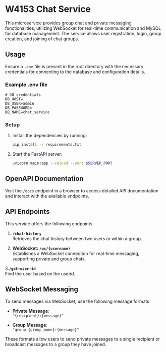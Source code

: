 # W4153 Chat Service

This microservice provides group chat and private messaging functionalities, utilizing WebSocket for real-time communication and MySQL for database management. The service allows user registration, login, group creation, and joining of chat groups.

## Usage

Ensure a `.env` file is present in the root directory with the necessary credentials for connecting to the database and configuration details.

### Example .env file

```plaintext
# DB credentials
DB_HOST=
DB_USER=admin
DB_PASSWORD=
DB_NAME=chat_service
```

### Setup

1. Install the dependencies by running:
    ```bash
    pip install -r requirements.txt
    ```

2. Start the FastAPI server:
    ```bash
    uvicorn main:app --reload --port $SERVER_PORT
    ```

## OpenAPI Documentation

Visit the `/docs` endpoint in a browser to access detailed API documentation and interact with the available endpoints.

## API Endpoints

This service offers the following endpoints:

1. **`/chat-history`**  
   Retrieves the chat history between two users or within a group.

2. **WebSocket: `/ws/{username}`**  
   Establishes a WebSocket connection for real-time messaging, supporting private and group chats.

3.**`/get-user-id`**  
   Find the user based on the userid.
## WebSocket Messaging

To send messages via WebSocket, use the following message formats:

- **Private Message**:  
  `"{recipient}:{message}"`

- **Group Message**:  
  `"group:{group_name}:{message}"`

These formats allow users to send private messages to a single recipient or broadcast messages to a group they have joined.
